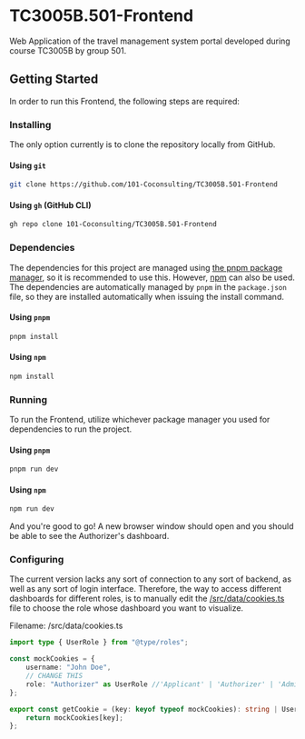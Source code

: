# TC3005B.501-Frontend

Web Application of the travel management system portal developed during course TC3005B by group 501.

## Getting Started

In order to run this Frontend, the following steps are required:

### Installing

The only option currently is to clone the repository locally from GitHub.

#### Using `git`

```sh
git clone https://github.com/101-Coconsulting/TC3005B.501-Frontend
```

#### Using `gh` (GitHub CLI)

```sh
gh repo clone 101-Coconsulting/TC3005B.501-Frontend
```

### Dependencies

The dependencies for this project are managed using [the pnpm package manager](https://pnpm.io/), so it is recommended to use this. However, [npm](https://www.npmjs.com/) can also be used. The dependencies are automatically managed by `pnpm` in the `package.json` file, so they are installed automatically when issuing the install command.

#### Using `pnpm`

```sh
pnpm install
```

#### Using `npm`

```sh
npm install
```

### Running

To run the Frontend, utilize whichever package manager you used for dependencies to run the project.

#### Using `pnpm`

```sh
pnpm run dev
```

#### Using `npm`

```sh
npm run dev
```

And you're good to go! A new browser window should open and you should be able to see the Authorizer's dashboard.

### Configuring

The current version lacks any sort of connection to any sort of backend, as well as any sort of login interface. Therefore, the way to access different dashboards for different roles, is to manually edit the [/src/data/cookies.ts](/src/data/cookies.ts) file to choose the role whose dashboard you want to visualize.

Filename: /src/data/cookies.ts
```typescript
import type { UserRole } from "@type/roles";

const mockCookies = {
    username: "John Doe",
    // CHANGE THIS
    role: "Authorizer" as UserRole //'Applicant' | 'Authorizer' | 'Admin' | 'AccountsPayable' | 'TravelAgency';
};

export const getCookie = (key: keyof typeof mockCookies): string | UserRole => {
    return mockCookies[key];
};
```
